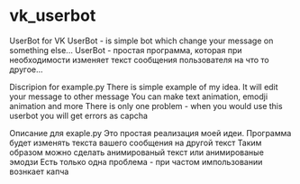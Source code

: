 # vk_userbot
UserBot for VK
UserBot - is simple bot which change your message on something else...
UserBot - простая программа, которая при необходимости изменяет текст сообщения пользователя на что то другое...

Discripion for example.py
There is simple example of my idea. It will edit your message to other message
You can make text animation, emodji animation and more
There is only one problem - when you would use this userbot you will get errors as capcha

Описание для exaple.py
Это простая реализация моей идеи. Программа будет изменять текста вашего сообщения на другой текст
Таким образом можно сделать анимированый текст или анимированые эмодзи
Есть только одна проблема - при частом импользовании вознкает капча
